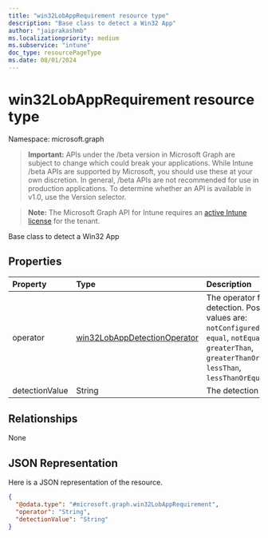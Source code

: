 ```yaml
---
title: "win32LobAppRequirement resource type"
description: "Base class to detect a Win32 App"
author: "jaiprakashmb"
ms.localizationpriority: medium
ms.subservice: "intune"
doc_type: resourcePageType
ms.date: 08/01/2024
---
```


# win32LobAppRequirement resource type

Namespace: microsoft.graph

> **Important:** APIs under the /beta version in Microsoft Graph are subject to change which could break your applications. While Intune /beta APIs are supported by Microsoft, you should use these at your own discretion. In general, /beta APIs are not recommended for use in production applications. To determine whether an API is available in v1.0, use the Version selector.

> **Note:** The Microsoft Graph API for Intune requires an [active Intune license](https://go.microsoft.com/fwlink/?linkid=839381) for the tenant.

Base class to detect a Win32 App

## Properties
|Property|Type|Description|
|:---|:---|:---|
|operator|[win32LobAppDetectionOperator](../resources/intune-apps-win32lobappdetectionoperator.md)|The operator for detection. Possible values are: `notConfigured`, `equal`, `notEqual`, `greaterThan`, `greaterThanOrEqual`, `lessThan`, `lessThanOrEqual`.|
|detectionValue|String|The detection value|

## Relationships
None

## JSON Representation
Here is a JSON representation of the resource.
<!-- {
  "blockType": "resource",
  "@odata.type": "microsoft.graph.win32LobAppRequirement"
}
-->
``` json
{
  "@odata.type": "#microsoft.graph.win32LobAppRequirement",
  "operator": "String",
  "detectionValue": "String"
}
```